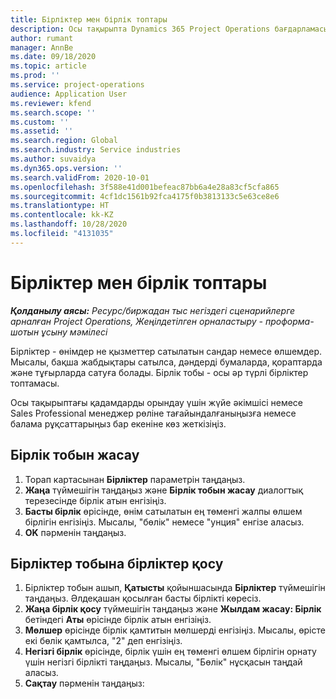 ```yaml
---
title: Бірліктер мен бірлік топтары
description: Осы тақырыпта Dynamics 365 Project Operations бағдарламасында бірліктер мен бірлік топтарын жасау әдісі туралы ақпарат ұсынылған.
author: rumant
manager: AnnBe
ms.date: 09/18/2020
ms.topic: article
ms.prod: ''
ms.service: project-operations
audience: Application User
ms.reviewer: kfend
ms.search.scope: ''
ms.custom: ''
ms.assetid: ''
ms.search.region: Global
ms.search.industry: Service industries
ms.author: suvaidya
ms.dyn365.ops.version: ''
ms.search.validFrom: 2020-10-01
ms.openlocfilehash: 3f588e41d001befeac87bb6a4e28a83cf5cfa865
ms.sourcegitcommit: 4cf1dc1561b92fca4175f0b3813133c5e63ce8e6
ms.translationtype: HT
ms.contentlocale: kk-KZ
ms.lasthandoff: 10/28/2020
ms.locfileid: "4131035"
---
```

# <a name="units-and-unit-groups"></a>Бірліктер мен бірлік топтары

_**Қолданылу аясы:** Ресурс/биржадан тыс негіздегі сценарийлерге арналған Project Operations, Жеңілдетілген орналастыру - проформа-шотын ұсыну мәмілесі_

Бірліктер - өнімдер не қызметтер сатылатын сандар немесе өлшемдер. Мысалы, бақша жабдықтары сатылса, дәндерді бумаларда, қораптарда және тұғырларда сатуға болады. Бірлік тобы - осы әр түрлі бірліктер топтамасы.

Осы тақырыптағы қадамдарды орындау үшін жүйе әкімшісі немесе Sales Professional менеджер рөліне тағайындалғаныңызға немесе балама рұқсаттарыңыз бар екеніне көз жеткізіңіз.

## <a name="create-a-unit-group"></a>Бірлік тобын жасау

1. Торап картасынан **Бірліктер** параметрін таңдаңыз.
2. **Жаңа** түймешігін таңдаңыз және **Бірлік тобын жасау** диалогтық терезесінде бірлік атын енгізіңіз.
3. **Басты бірлік** өрісінде, өнім сатылатын ең төменгі жалпы өлшем бірлігін енгізіңіз. Мысалы, "бөлік" немесе "унция" енгізе аласыз.
4. **OK** пәрменін таңдаңыз.

## <a name="add-units-to-a-unit-group"></a>Бірліктер тобына бірліктер қосу

1. Бірліктер тобын ашып, **Қатысты** қойыншасында **Бірліктер** түймешігін таңдаңыз. Әлдеқашан қосылған басты бірлікті көресіз.
2. **Жаңа бірлік қосу** түймешігін таңдаңыз және **Жылдам жасау: Бірлік** бетіндегі **Аты** өрісінде бірлік атын енгізіңіз.
3. **Мөлшер** өрісінде бірлік қамтитын мөлшерді енгізіңіз. Мысалы, өрісте екі бөлік қамтылса, "2" деп енгізіңіз. 
4. **Негізгі бірлік** өрісінде, бірлік үшін ең төменгі өлшем бірлігін орнату үшін негізгі бірлікті таңдаңыз. Мысалы, "Бөлік" нұсқасын таңдай аласыз.
5. **Сақтау** пәрменін таңдаңыз:
